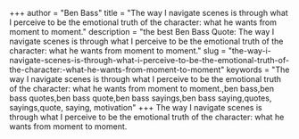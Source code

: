 +++
author = "Ben Bass"
title = "The way I navigate scenes is through what I perceive to be the emotional truth of the character: what he wants from moment to moment."
description = "the best Ben Bass Quote: The way I navigate scenes is through what I perceive to be the emotional truth of the character: what he wants from moment to moment."
slug = "the-way-i-navigate-scenes-is-through-what-i-perceive-to-be-the-emotional-truth-of-the-character:-what-he-wants-from-moment-to-moment"
keywords = "The way I navigate scenes is through what I perceive to be the emotional truth of the character: what he wants from moment to moment.,ben bass,ben bass quotes,ben bass quote,ben bass sayings,ben bass saying,quotes, sayings,quote, saying, motivation"
+++
The way I navigate scenes is through what I perceive to be the emotional truth of the character: what he wants from moment to moment.
